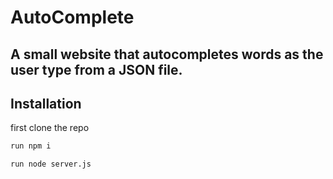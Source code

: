 # AutoComplete
## A small website that autocompletes words as the user type from a JSON file.

## Installation

first clone the repo

```sh
run npm i 
```

```sh
run node server.js
```